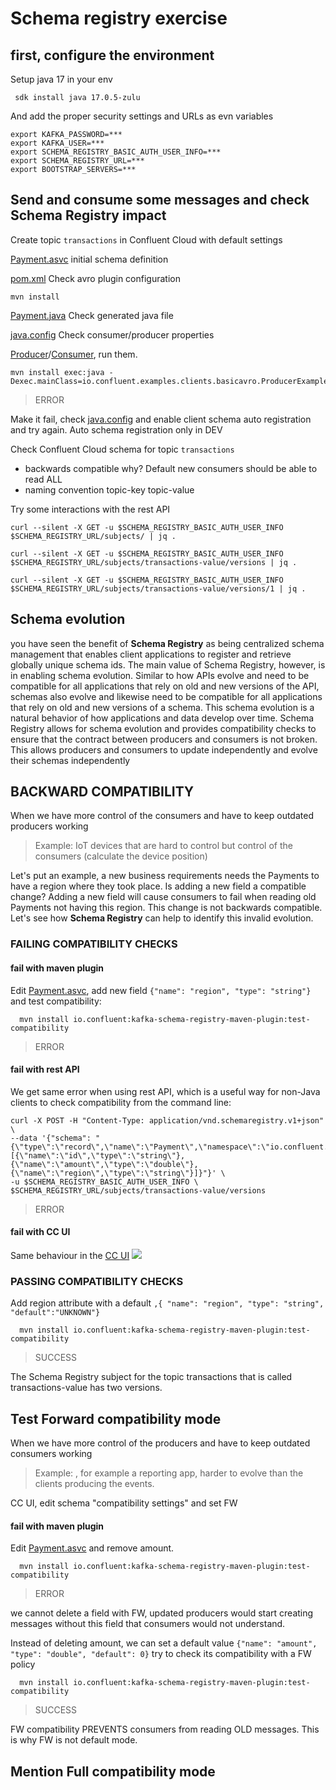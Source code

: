 # Schema registry exercise

## first, configure the environment

Setup java 17 in your env
```shell
 sdk install java 17.0.5-zulu
```

And add the proper security settings and URLs as evn variables
```shell
export KAFKA_PASSWORD=***
export KAFKA_USER=***
export SCHEMA_REGISTRY_BASIC_AUTH_USER_INFO=***
export SCHEMA_REGISTRY_URL=***
export BOOTSTRAP_SERVERS=***
```
## Send and consume some messages and check Schema Registry impact

Create topic `transactions` in Confluent Cloud with default settings

[Payment.asvc](src/main/resources/avro/io/confluent/examples/clients/basicavro/Payment.avsc) initial schema definition

[pom.xml](pom.xml) Check avro plugin configuration

```shell
mvn install
```

[Payment.java](target/generated-sources/io/confluent/examples/clients/basicavro/Payment.java) Check generated java file

[java.config](java.config) Check consumer/producer properties

[Producer](src/main/java/io/confluent/examples/clients/basicavro/ProducerExample.java)/[Consumer](src/main/java/io/confluent/examples/clients/basicavro/ConsumerExample.java), run them.

```shell
mvn install exec:java -Dexec.mainClass=io.confluent.examples.clients.basicavro.ProducerExample
```
> ERROR

Make it fail, check [java.config](java.config) and enable client schema auto registration and try again. Auto schema registration only in DEV

Check Confluent Cloud schema for topic `transactions`
* backwards compatible why? Default new consumers should be able to read ALL
* naming convention topic-key topic-value
          
Try some interactions with the rest API
```shell
curl --silent -X GET -u $SCHEMA_REGISTRY_BASIC_AUTH_USER_INFO $SCHEMA_REGISTRY_URL/subjects/ | jq .
```

```shell
curl --silent -X GET -u $SCHEMA_REGISTRY_BASIC_AUTH_USER_INFO $SCHEMA_REGISTRY_URL/subjects/transactions-value/versions | jq .
```

```shell
curl --silent -X GET -u $SCHEMA_REGISTRY_BASIC_AUTH_USER_INFO $SCHEMA_REGISTRY_URL/subjects/transactions-value/versions/1 | jq .
```

## Schema evolution
you have seen the benefit of **Schema Registry** as being centralized schema management that enables client applications to register and retrieve globally unique schema ids. The main value of Schema Registry, however, is in enabling schema evolution. Similar to how APIs evolve and need to be compatible for all applications that rely on old and new versions of the API, schemas also evolve and likewise need to be compatible for all applications that rely on old and new versions of a schema. This schema evolution is a natural behavior of how applications and data develop over time.
Schema Registry allows for schema evolution and provides compatibility checks to ensure that the contract between producers and consumers is not broken. This allows producers and consumers to update independently and evolve their schemas independently


## BACKWARD COMPATIBILITY
When we have more control of the consumers and have to keep outdated producers working
> Example: IoT devices that are hard to control but control of the consumers (calculate the device position)

Let's put an example, a new business requirements needs the Payments to have a region where they took place.
Is adding a new field a compatible change?
Adding a new field will cause consumers to fail when reading old Payments not having this region.
This change is not backwards compatible.
Let's see how **Schema Registry** can help to identify this invalid evolution.

### FAILING COMPATIBILITY CHECKS

#### fail with maven plugin 
Edit [Payment.asvc](src/main/resources/avro/io/confluent/examples/clients/basicavro/Payment.avsc), add new field
  `{"name": "region", "type": "string"}` and test compatibility:
```shell
  mvn install io.confluent:kafka-schema-registry-maven-plugin:test-compatibility
```
> ERROR

#### fail with rest API

We get same error when using rest API, which is a useful way for non-Java clients to check compatibility from the command line:
```shell
curl -X POST -H "Content-Type: application/vnd.schemaregistry.v1+json" \
--data '{"schema": "{\"type\":\"record\",\"name\":\"Payment\",\"namespace\":\"io.confluent.examples.clients.basicavro\",\"fields\":[{\"name\":\"id\",\"type\":\"string\"},{\"name\":\"amount\",\"type\":\"double\"},{\"name\":\"region\",\"type\":\"string\"}]}"}' \
-u $SCHEMA_REGISTRY_BASIC_AUTH_USER_INFO \
$SCHEMA_REGISTRY_URL/subjects/transactions-value/versions
```
> ERROR

#### fail with CC UI
Same behaviour in the [CC UI](https://confluent.cloud/)
![](https://docs.confluent.io/platform/current/_images/tutorial-c3-edit-schema-pass.png)

### PASSING COMPATIBILITY CHECKS

Add region attribute with a default
`,{ "name": "region", "type": "string", "default":"UNKNOWN"}`
```shell
  mvn install io.confluent:kafka-schema-registry-maven-plugin:test-compatibility
```
> SUCCESS

The Schema Registry subject for the topic transactions that is called transactions-value has two versions.

## Test Forward compatibility mode
When we have more control of the producers and have to keep outdated consumers working
>Example: ,
for example a reporting app, harder to evolve than the clients producing the events.

CC UI, edit schema "compatibility settings" and set FW

#### fail with maven plugin
Edit [Payment.asvc](src/main/resources/avro/io/confluent/examples/clients/basicavro/Payment.avsc) and remove amount.

```shell
  mvn install io.confluent:kafka-schema-registry-maven-plugin:test-compatibility
```
> ERROR

we cannot delete a field with FW,
updated producers would start creating messages without this field that consumers would not understand.

Instead of deleting amount, we can set a default value `{"name": "amount", "type": "double", "default": 0}` try to check its compatibility with a FW policy

```shell
  mvn install io.confluent:kafka-schema-registry-maven-plugin:test-compatibility
```
> SUCCESS

FW compatibility PREVENTS consumers from reading OLD messages.
This is why FW is not default mode.

## Mention Full compatibility mode
